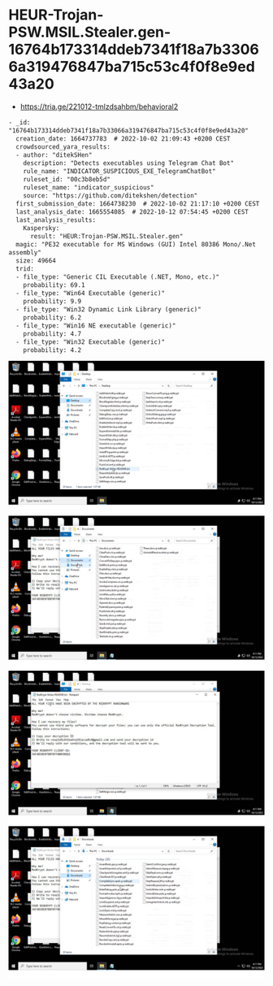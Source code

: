 # HEUR-Trojan-PSW.MSIL.Stealer.gen-16764b173314ddeb7341f18a7b33066a319476847ba715c53c4f0f8e9ed43a20

- https://tria.ge/221012-tmlzdsahbm/behavioral2

```
- _id: "16764b173314ddeb7341f18a7b33066a319476847ba715c53c4f0f8e9ed43a20"
  creation_date: 1664737783  # 2022-10-02 21:09:43 +0200 CEST
  crowdsourced_yara_results: 
  - author: "ditekSHen"
    description: "Detects executables using Telegram Chat Bot"
    rule_name: "INDICATOR_SUSPICIOUS_EXE_TelegramChatBot"
    ruleset_id: "00c3b8eb5d"
    ruleset_name: "indicator_suspicious"
    source: "https://github.com/ditekshen/detection"
  first_submission_date: 1664738230  # 2022-10-02 21:17:10 +0200 CEST
  last_analysis_date: 1665554085  # 2022-10-12 07:54:45 +0200 CEST
  last_analysis_results: 
    Kaspersky: 
      result: "HEUR:Trojan-PSW.MSIL.Stealer.gen"
  magic: "PE32 executable for MS Windows (GUI) Intel 80386 Mono/.Net assembly"
  size: 49664
  trid: 
  - file_type: "Generic CIL Executable (.NET, Mono, etc.)"
    probability: 69.1
  - file_type: "Win64 Executable (generic)"
    probability: 9.9
  - file_type: "Win32 Dynamic Link Library (generic)"
    probability: 6.2
  - file_type: "Win16 NE executable (generic)"
    probability: 4.7
  - file_type: "Win32 Executable (generic)"
    probability: 4.2
```

![téléchargement.png](téléchargement.png)
![téléchargement2.png](téléchargement2.png)
![téléchargement1.png](téléchargement1.png)
![téléchargement3.png](téléchargement3.png)
